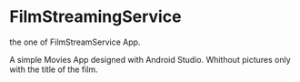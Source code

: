 # FilmStreamingService

the one of FilmStreamService App.

A simple Movies App designed with Android Studio. 
Whithout pictures only with the title of the film.
